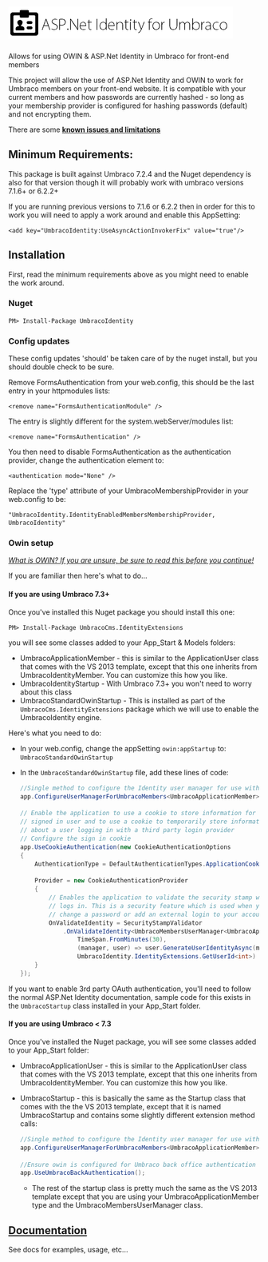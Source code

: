 ![ASP.Net Identity for Umbraco](logo.png?raw=true)
===============

Allows for using OWIN &amp; ASP.Net Identity in Umbraco for front-end members

This project will allow the use of ASP.Net Identity and OWIN to work for Umbraco members on your front-end website. It is compatible with your current members and how passwords are currently hashed - so long as your membership provider is configured for hashing passwords (default) and not encrypting them.

There are some **[known issues and limitations](https://github.com/Shandem/UmbracoIdentity/wiki/Known-Issues)**

## Minimum Requirements:

This package is built against Umbraco 7.2.4 and the Nuget dependency is also for that version though it will probably work with umbraco versions 7.1.6+ or 6.2.2+

If you are running previous versions to 7.1.6 or 6.2.2 then in order for this to work you will need to apply a work around and enable this AppSetting:

    <add key="UmbracoIdentity:UseAsyncActionInvokerFix" value="true"/>

## Installation

First, read the minimum requirements above as you might need to enable the work around.

### Nuget

    PM> Install-Package UmbracoIdentity

### Config updates

These config updates 'should' be taken care of by the nuget install, but you should double check to be sure.

Remove FormsAuthentication from your web.config, this should be the last entry in your httpmodules lists:

    <remove name="FormsAuthenticationModule" />
    
The entry is slightly different for the system.webServer/modules list:

    <remove name="FormsAuthentication" />
    
You then need to disable FormsAuthentication as the authentication provider, change the authentication element to:

    <authentication mode="None" />
    
Replace the 'type' attribute of your UmbracoMembershipProvider in your web.config to be:

    "UmbracoIdentity.IdentityEnabledMembersMembershipProvider, UmbracoIdentity"
    
### Owin setup

[*What is OWIN? If you are unsure, be sure to read this before you continue!*](https://github.com/Shazwazza/UmbracoIdentity/wiki/Legacy-Installation)

If you are familiar then here's what to do... 

#### If you are using Umbraco 7.3+

Once you've installed this Nuget package you should install this one:

    PM> Install-Package UmbracoCms.IdentityExtensions

you will see some classes added to your App_Start & Models folders:

* UmbracoApplicationMember - this is similar to the ApplicationUser class that comes with the VS 2013 template, except that this one inherits from UmbracoIdentityMember. You can customize this how you like.
* UmbracoIdentityStartup - With Umbraco 7.3+ you won't need to worry about this class
* UmbracoStandardOwinStartup - This is installed as part of the `UmbracoCms.IdentityExtensions` package which we will use to enable the UmbracoIdentity engine.

Here's what you need to do:

* In your web.config, change the appSetting `owin:appStartup` to: `UmbracoStandardOwinStartup`
* In the `UmbracoStandardOwinStartup` file, add these lines of code:

    ```csharp
    //Single method to configure the Identity user manager for use with Umbraco
    app.ConfigureUserManagerForUmbracoMembers<UmbracoApplicationMember>();
    
    // Enable the application to use a cookie to store information for the 
    // signed in user and to use a cookie to temporarily store information 
    // about a user logging in with a third party login provider 
    // Configure the sign in cookie
    app.UseCookieAuthentication(new CookieAuthenticationOptions
    {
        AuthenticationType = DefaultAuthenticationTypes.ApplicationCookie,
    
        Provider = new CookieAuthenticationProvider
        {
            // Enables the application to validate the security stamp when the user 
            // logs in. This is a security feature which is used when you 
            // change a password or add an external login to your account.  
            OnValidateIdentity = SecurityStampValidator
                .OnValidateIdentity<UmbracoMembersUserManager<UmbracoApplicationMember>, UmbracoApplicationMember, int>(
                    TimeSpan.FromMinutes(30),
                    (manager, user) => user.GenerateUserIdentityAsync(manager),
                    UmbracoIdentity.IdentityExtensions.GetUserId<int>)
        }
    });
    ```
    
If you want to enable 3rd party OAuth authentication, you'll need to follow the normal ASP.Net Identity documentation, sample code for this exists in the `UmbracoStartup` class installed in your App_Start folder.

#### If you are using Umbraco < 7.3

Once you've installed the Nuget package, you will see some classes added to your App_Start folder:

* UmbracoApplicationUser - this is similar to the ApplicationUser class that comes with the VS 2013 template, except that this one inherits from UmbracoIdentityMember. You can customize this how you like.
* UmbracoStartup - this is basically the same as the Startup class that comes with the the VS 2013 template, except that it is named UmbracoStartup and contains some slightly different extension method calls:

    ```csharp
    //Single method to configure the Identity user manager for use with Umbraco
    app.ConfigureUserManagerForUmbracoMembers<UmbracoApplicationMember>();
    
    //Ensure owin is configured for Umbraco back office authentication
    app.UseUmbracoBackAuthentication();
    ```

    * The rest of the startup class is pretty much the same as the VS 2013 template except that you are using your UmbracoApplicationMember type and the UmbracoMembersUserManager class.

## [Documentation](https://github.com/Shandem/UmbracoIdentity/wiki)

See docs for examples, usage, etc...

